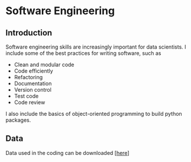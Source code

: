 # Software Engineering

## Introduction
Software engineering skills are increasingly important for data scientists. I include some of the best practices for writing software, such as 
- Clean and modular code
- Code efficiently
- Refactoring
- Documentation
- Version control 
- Test code
- Code review

I also include the basics of object-oriented programming to build python packages. 

## Data
Data used in the coding can be downloaded [[here](https://drive.google.com/drive/folders/1dP8ztRsFzH_2Y4tthHp2FhL7G2UD5ZLG?usp=sharing)]
